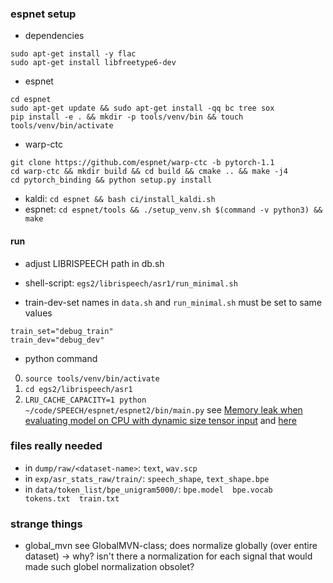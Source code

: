 ### espnet setup
* dependencies
```shell script
sudo apt-get install -y flac
sudo apt-get install libfreetype6-dev
```
* espnet
```shell script
cd espnet
sudo apt-get update && sudo apt-get install -qq bc tree sox
pip install -e . && mkdir -p tools/venv/bin && touch tools/venv/bin/activate
```
* warp-ctc
```shell script
git clone https://github.com/espnet/warp-ctc -b pytorch-1.1
cd warp-ctc && mkdir build && cd build && cmake .. && make -j4
cd pytorch_binding && python setup.py install
```
* kaldi: `cd espnet && bash ci/install_kaldi.sh`
* espnet: `cd espnet/tools && ./setup_venv.sh $(command -v python3) && make`

#### run
* adjust LIBRISPEECH path in db.sh
* shell-script: `egs2/librispeech/asr1/run_minimal.sh`

* train-dev-set names in `data.sh` and `run_minimal.sh` must be set to same values
```shell script
train_set="debug_train"
train_dev="debug_dev"
```

* python command
0. `source tools/venv/bin/activate`
1. `cd egs2/librispeech/asr1`
2. `LRU_CACHE_CAPACITY=1 python ~/code/SPEECH/espnet/espnet2/bin/main.py` see [Memory leak when evaluating model on CPU with dynamic size tensor input](https://github.com/pytorch/pytorch/issues/29893) and [here](https://raberrytv.wordpress.com/2020/03/25/pytorch-free-your-memory/)

### files really needed
* in `dump/raw/<dataset-name>`: `text`, `wav.scp`
* in `exp/asr_stats_raw/train/`: `speech_shape`, `text_shape.bpe`
* in `data/token_list/bpe_unigram5000/`: `bpe.model  bpe.vocab  tokens.txt  train.txt`
### strange things
* global_mvn see GlobalMVN-class; does normalize globally (over entire dataset) -> why? isn't there a normalization for each signal that would made such globel normalization obsolet?